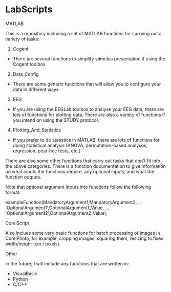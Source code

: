 # LabScripts

MATLAB

This is a repository including a set of MATLAB functions for carrying out a variety of tasks:

1) Cogent

  - There are several functions to simplify stimulus presentation if using the Cogent toolbox.
  
2) Data_Config

  - There are some generic functions that will allow you to configure your data in different ways. 
  
3) EEG

  - If you are using the EEGLab toolbox to analyse your EEG data, there are lots of functions for plotting data. There are also a variety     of functions if you intend on using the STUDY protocol.
  
4) Plotting_And_Statistics

  - If you prefer to do statistics in MATLAB, there are lots of functions for doing statistical analysis (ANOVA, permutation-based analysos, regression, post-hoc tests, etc.)
  
There are also some other functions that carry out tasks that don't fit into the above categories. There is a function documentation to give information on what inputs the functions require, any optional inputs, and what the function outputs.

Note that optional argument inputs into functions follow the following format:

exampleFunction(MandatoryArgument1,MandatoryArgument2, ... 
                'OptionalArgument1',OptionalArgument1_Value, ...
                'OptionalArgument2',OptionalArgument2_Value);
                
CorelScript

Also inclues some very basic functions for batch processing of images in CorelPhoto, for example, cropping images, squaring them, resizing to fixed width/height (cm / pixels).

Other
                
In the future, I will include any functions that are written in:

  - VisualBasic
  - Python
  - C/C++
